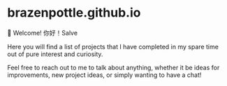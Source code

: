 # brazenpottle.github.io
👋 Welcome! 你好！Salve

Here you will find a list of projects that I have completed in my spare time out
of pure interest and curiosity. 

Feel free to reach out to me to talk about anything, whether it be ideas for 
improvements, new project ideas, or simply wanting to have a chat!
